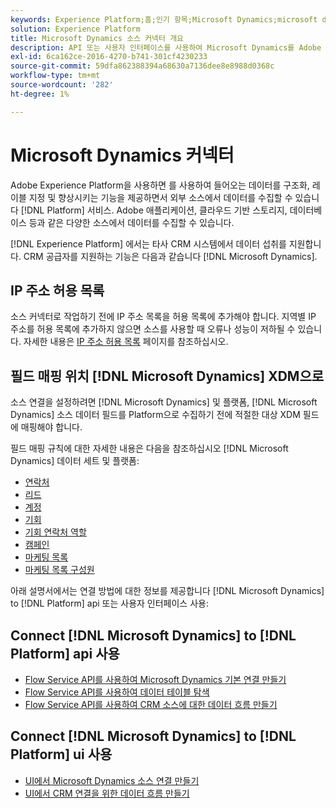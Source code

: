 ```yaml
---
keywords: Experience Platform;홈;인기 항목;Microsoft Dynamics;microsoft dynamics;dynamics;Dynamics
solution: Experience Platform
title: Microsoft Dynamics 소스 커넥터 개요
description: API 또는 사용자 인터페이스를 사용하여 Microsoft Dynamics를 Adobe Experience Platform에 연결하는 방법을 알아봅니다.
exl-id: 6ca162ce-2016-4270-b741-301cf4230233
source-git-commit: 59dfa862388394a68630a7136dee8e8988d0368c
workflow-type: tm+mt
source-wordcount: '282'
ht-degree: 1%

---
```


# Microsoft Dynamics 커넥터

Adobe Experience Platform을 사용하면 를 사용하여 들어오는 데이터를 구조화, 레이블 지정 및 향상시키는 기능을 제공하면서 외부 소스에서 데이터를 수집할 수 있습니다 [!DNL Platform] 서비스. Adobe 애플리케이션, 클라우드 기반 스토리지, 데이터베이스 등과 같은 다양한 소스에서 데이터를 수집할 수 있습니다.

[!DNL Experience Platform] 에서는 타사 CRM 시스템에서 데이터 섭취를 지원합니다. CRM 공급자를 지원하는 기능은 다음과 같습니다 [!DNL Microsoft Dynamics].

## IP 주소 허용 목록

소스 커넥터로 작업하기 전에 IP 주소 목록을 허용 목록에 추가해야 합니다. 지역별 IP 주소를 허용 목록에 추가하지 않으면 소스를 사용할 때 오류나 성능이 저하될 수 있습니다. 자세한 내용은 [IP 주소 허용 목록](../../ip-address-allow-list.md) 페이지를 참조하십시오.

## 필드 매핑 위치 [!DNL Microsoft Dynamics] XDM으로

소스 연결을 설정하려면 [!DNL Microsoft Dynamics] 및 플랫폼, [!DNL Microsoft Dynamics] 소스 데이터 필드를 Platform으로 수집하기 전에 적절한 대상 XDM 필드에 매핑해야 합니다.

필드 매핑 규칙에 대한 자세한 내용은 다음을 참조하십시오 [!DNL Microsoft Dynamics] 데이터 세트 및 플랫폼:

- [연락처](../adobe-applications/mapping/dynamics.md#contacts)
- [리드](../adobe-applications/mapping/dynamics.md#leads)
- [계정](../adobe-applications/mapping/dynamics.md#accounts)
- [기회](../adobe-applications/mapping/dynamics.md#opportunities)
- [기회 연락처 역할](../adobe-applications/mapping/dynamics.md#opportunity-contact-roles)
- [캠페인](../adobe-applications/mapping/dynamics.md#campaigns)
- [마케팅 목록](../adobe-applications/mapping/dynamics.md#marketing-list)
- [마케팅 목록 구성원](../adobe-applications/mapping/dynamics.md#marketing-list-members)

아래 설명서에서는 연결 방법에 대한 정보를 제공합니다 [!DNL Microsoft Dynamics] to [!DNL Platform] api 또는 사용자 인터페이스 사용:

## Connect [!DNL Microsoft Dynamics] to [!DNL Platform] api 사용

- [Flow Service API를 사용하여 Microsoft Dynamics 기본 연결 만들기](../../tutorials/api/create/crm/ms-dynamics.md)
- [Flow Service API를 사용하여 데이터 테이블 탐색](../../tutorials/api/explore/tabular.md)
- [Flow Service API를 사용하여 CRM 소스에 대한 데이터 흐름 만들기](../../tutorials/api/collect/crm.md)

## Connect [!DNL Microsoft Dynamics] to [!DNL Platform] ui 사용

- [UI에서 Microsoft Dynamics 소스 연결 만들기](../../tutorials/ui/create/crm/dynamics.md)
- [UI에서 CRM 연결을 위한 데이터 흐름 만들기](../../tutorials/ui/dataflow/crm.md)
